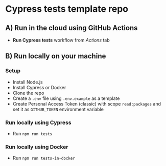 # Cypress tests template repo

## A) Run in the cloud using GitHub Actions

- __Run Cypress tests__ workflow from _Actions_ tab

## B) Run locally on your machine

### Setup
- Install Node.js
- Install Cypress or Docker
- Clone the repo
- Create a `.env` file using `.env.example` as a template
- Create Personal Access Token (classic) with scope `read:packages` and set it as `GITHUB_TOKEN` environment variable


### Run locally using Cypress
- Run `npm run tests`

### Run locally using Docker
- Run `npm run tests-in-docker`